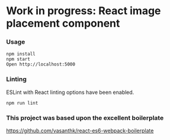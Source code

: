 # Work in progress: React image placement component

### Usage

```
npm install
npm start
Open http://localhost:5000
```

### Linting

ESLint with React linting options have been enabled.

```
npm run lint
```


### This project was based upon the excellent boilerplate

https://github.com/vasanthk/react-es6-webpack-boilerplate 